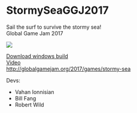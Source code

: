 # StormySeaGGJ2017
Sail the surf to survive the stormy sea!<br>
Global Game Jam 2017

![](https://github.com/wildr2/StormySeaGGJ2017/blob/master/Screenshots/Intro.gif)


<a href="http://ggj.s3.amazonaws.com/games/2017/01/22/1240/stormyseaexe.zip">Download windows build</a><br>
<a href="https://www.youtube.com/watch?v=2voZiey9msI">Video</a><br>
http://globalgamejam.org/2017/games/stormy-sea<br>

Devs:<br>
* Vahan Ionnisian<br>
* Bill Fang<br>
* Robert Wild<br>

